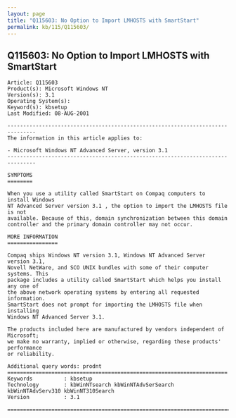 ```yaml
---
layout: page
title: "Q115603: No Option to Import LMHOSTS with SmartStart"
permalink: kb/115/Q115603/
---
```


## Q115603: No Option to Import LMHOSTS with SmartStart

	Article: Q115603
	Product(s): Microsoft Windows NT
	Version(s): 3.1
	Operating System(s): 
	Keyword(s): kbsetup
	Last Modified: 08-AUG-2001
	
	-------------------------------------------------------------------------------
	The information in this article applies to:
	
	- Microsoft Windows NT Advanced Server, version 3.1 
	-------------------------------------------------------------------------------
	
	SYMPTOMS
	========
	
	When you use a utility called SmartStart on Compaq computers to install Windows
	NT Advanced Server version 3.1 , the option to import the LMHOSTS file is not
	available. Because of this, domain synchronization between this domain
	controller and the primary domain controller may not occur.
	
	MORE INFORMATION
	================
	
	Compaq ships Windows NT version 3.1, Windows NT Advanced Server version 3.1,
	Novell NetWare, and SCO UNIX bundles with some of their computer systems. This
	package includes a utility called SmartStart which helps you install any one of
	the above network operating systems by entering all requested information.
	SmartStart does not prompt for importing the LMHOSTS file when installing
	Windows NT Advanced Server 3.1.
	
	The products included here are manufactured by vendors independent of Microsoft;
	we make no warranty, implied or otherwise, regarding these products' performance
	or reliability.
	
	Additional query words: prodnt
	======================================================================
	Keywords          : kbsetup 
	Technology        : kbWinNTsearch kbWinNTAdvSerSearch kbWinNTAdvServ310 kbWinNT310Search
	Version           : 3.1
	
	=============================================================================
	
